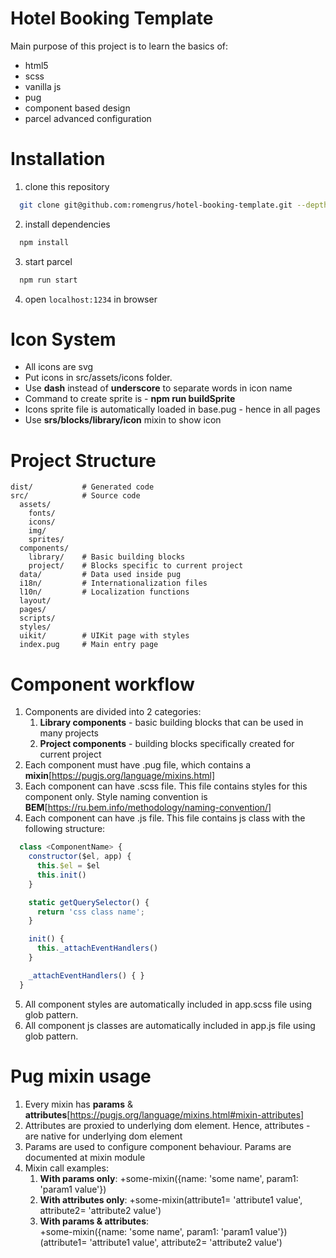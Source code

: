 # Hotel Booking Template

Main purpose of this project is to learn the basics of:

- html5
- scss
- vanilla js
- pug
- component based design
- parcel advanced configuration

# Installation

1. clone this repository

```bash
  git clone git@github.com:romengrus/hotel-booking-template.git --depth=1
```

2. install dependencies

```bash
  npm install
```

3. start parcel

```bash
  npm run start
```

4. open `localhost:1234` in browser

# Icon System

- All icons are svg
- Put icons in src/assets/icons folder.
- Use **dash** instead of **underscore** to separate words in icon name
- Command to create sprite is - **npm run buildSprite**
- Icons sprite file is automatically loaded in base.pug - hence in all pages
- Use **srs/blocks/library/icon** mixin to show icon

# Project Structure

```
dist/           # Generated code
src/            # Source code
  assets/
    fonts/
    icons/
    img/
    sprites/
  components/
    library/    # Basic building blocks
    project/    # Blocks specific to current project
  data/         # Data used inside pug
  i18n/         # Internationalization files
  l10n/         # Localization functions
  layout/
  pages/
  scripts/
  styles/
  uikit/        # UIKit page with styles
  index.pug     # Main entry page
```

# Component workflow

1. Components are divided into 2 categories:
   1. **Library components** - basic building blocks that can be used in many projects
   2. **Project components** - building blocks specifically created for current project
2. Each component must have <comonent-name>.pug file, which contains a **mixin**[https://pugjs.org/language/mixins.html]
3. Each component can have <comonent-name>.scss file. This file contains styles for this component only. Style naming convention is **BEM**[https://ru.bem.info/methodology/naming-convention/]
4. Each component can have <component-name>.js file. This file contains js class with the following structure:

```javascript
  class <ComponentName> {
    constructor($el, app) {
      this.$el = $el
      this.init()
    }

    static getQuerySelector() {
      return 'css class name';
    }

    init() {
      this._attachEventHandlers()
    }

    _attachEventHandlers() { }
  }
```

5. All component styles are automatically included in app.scss file using glob pattern.
6. All component js classes are automatically included in app.js file using glob pattern.

# Pug mixin usage

1. Every mixin has **params** & **attributes**[https://pugjs.org/language/mixins.html#mixin-attributes]
2. Attributes are proxied to underlying dom element. Hence, attributes - are native for underlying dom element
3. Params are used to configure component behaviour. Params are documented at mixin module
4. Mixin call examples:
   1. **With params only**: +some-mixin({name: 'some name', param1: 'param1 value'})
   2. **With attributes only**: +some-mixin(attribute1= 'attribute1 value', attribute2= 'attribute2 value')
   3. **With params & attributes**:  
      +some-mixin({name: 'some name', param1: 'param1 value'})(attribute1= 'attribute1 value', attribute2= 'attribute2 value')
